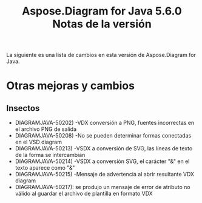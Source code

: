 ﻿---
title: Aspose.Diagram for Java 5.6.0 Notas de la versión
type: docs
weight: 40
url: /es/java/aspose-diagram-for-java-5-6-0-release-notes/
---
La siguiente es una lista de cambios en esta versión de Aspose.Diagram for Java.
# **Otras mejoras y cambios**
## **Insectos**
- DIAGRAMJAVA-50202) -VDX conversión a PNG, fuentes incorrectas en el archivo PNG de salida
- DIAGRAMJAVA-50208) -No se pueden determinar formas conectadas en el VSD diagram
- DIAGRAMJAVA-50213) -VSDX a conversión de SVG, las líneas de texto de la forma se intercambian
- DIAGRAMJAVA-50214) -VSDX a conversión SVG, el carácter "&" en el texto aparece como "&"
- DIAGRAMJAVA-50215) -Mensaje de advertencia al abrir resultante VDX diagram
- DIAGRAMJAVA-50217): se produjo un mensaje de error de atributo no válido al guardar el archivo de plantilla en formato VDX
